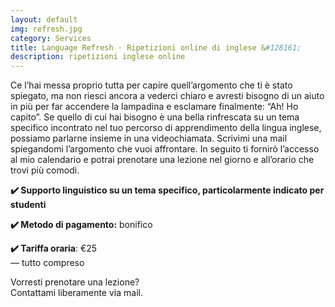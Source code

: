 ```yaml
---
layout: default
img: refresh.jpg
category: Services
title: Language Refresh · Ripetizioni online di inglese &#128161;
description: ripetizioni inglese online
---
```

<p>
Ce l’hai messa proprio tutta per capire quell’argomento che ti è stato spiegato, ma non riesci ancora a vederci chiaro e avresti bisogno di un aiuto in più per far accendere la lampadina e esclamare finalmente: “Ah! Ho capito”. Se quello di cui hai bisogno è una bella rinfrescata su un tema specifico incontrato nel tuo percorso di apprendimento della lingua inglese, possiamo parlarne insieme in una videochiamata. Scrivimi una mail spiegandomi l’argomento che vuoi affrontare. In seguito ti fornirò l’accesso al mio calendario e potrai prenotare una lezione nel giorno e all’orario che trovi più comodi.
</p>
<p>
<strong>✔️ Supporto linguistico su un tema specifico, particolarmente indicato per studenti</strong>
</p>
<p>
<strong>✔️ Metodo di pagamento:</strong> bonifico
</p>
<p>
<strong>✔️ Tariffa oraria</strong>: €25
<br>
— tutto compreso
</p>
<p>
Vorresti prenotare una lezione? 
<br>
Contattami liberamente via mail.
</p>
